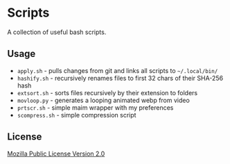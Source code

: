 # Scripts
A collection of useful bash scripts.

## Usage
- `apply.sh` - pulls changes from git and links all scripts to `~/.local/bin/`
- `hashify.sh` - recursively renames files to first 32 chars of their SHA-256 hash
- `extsort.sh` - sorts files recursively by their extension to folders
- `movloop.py` - generates a looping animated webp from video
- `prtscr.sh` - simple maim wrapper with my preferences
- `scompress.sh` - simple compression script

## License
[Mozilla Public License Version 2.0](https://github.com/TheAirBlow/Scripts/blob/main/LICENCE)
